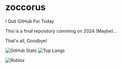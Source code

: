 # zoccorus
I Quit GitHub For Today

This is a final repository comming on 2024 (Maybe)...

That's all, Goodbye!

![GitHub Stats](https://github-readme-stats.vercel.app/api?username=zoccorus&theme=light&show_icons=true)
![Top Langs](https://github-readme-stats.vercel.app/api/top-langs/?username=zoccorus&theme=light)

<!---
zoccorus/zoccorus is a ✨ special ✨ repository because its `README.md` (this file) appears on your GitHub profile.
You can click the Preview link to take a look at your changes.
--->


![Roblox](https://tr.rbxcdn.com/8bc0cb992cb417e7f1875353178804eb/420/420/Avatar/Png)
